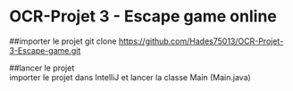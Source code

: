 
# OCR-Projet 3 - Escape game online

##importer le projet 
git clone https://github.com/Hades75013/OCR-Projet-3-Escape-game.git

##lancer le projet  
importer le projet dans IntelliJ et lancer la classe Main (Main.java)



